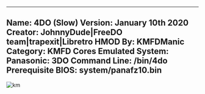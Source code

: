 -----------------------
Name: 4DO (Slow)
Version: January 10th 2020
Creator: JohnnyDude|FreeDO team|trapexit|Libretro
HMOD By: KMFDManic
Category: KMFD Cores
Emulated System: Panasonic: 3DO
Command Line: /bin/4do
Prerequisite BIOS: system/panafz10.bin
-----------------------
![km](https://i.imgur.com/HG5HlnE.png)
